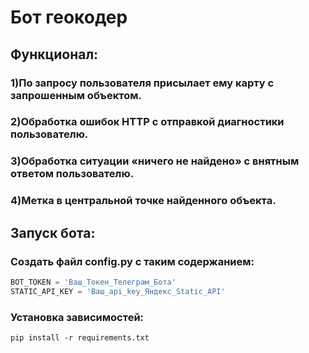 # Бот геокодер
## Функционал:
### 1)По запросу пользователя присылает ему карту с запрошенным объектом.
### 2)Обработка ошибок HTTP с отправкой диагностики пользователю.
### 3)Обработка ситуации «ничего не найдено» с внятным ответом пользователю.
### 4)Метка в центральной точке найденного объекта.

## Запуск бота:
### Создать файл config.py с таким содержанием:
```python
BOT_TOKEN = 'Ваш_Токен_Телеграм_Бота'
STATIC_API_KEY = 'Ваш_api_key_Яндекс_Static_API'
```
### Установка зависимостей:
```
pip install -r requirements.txt
```
